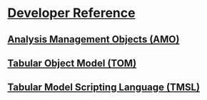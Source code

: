 # [Developer Reference](index.md)

## [Analysis Management Objects (AMO)](amo/developing-with-analysis-management-objects-amo.md)
## [Tabular Object Model (TOM)](tom/introduction-to-the-tabular-object-model-tom-in-analysis-services-amo.md)
## [Tabular Model Scripting Language (TMSL)](tmsl/tabular-model-scripting-language-tmsl-reference.md)